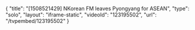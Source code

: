 {
    "title": "[1508521429] NKorean FM leaves Pyongyang for ASEAN",
    "type": "solo",
    "layout": "iframe-static",
    "videoId": "123195502",
    "url": "\/tvpembed\/123195502"
}